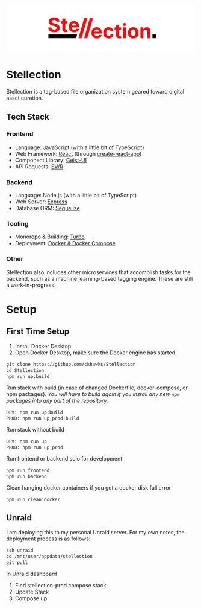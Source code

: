![Stellection Header Image](/images/GitHub%20README%20Header%20Image.png)

# Stellection
Stellection is a tag-based file organization system geared toward digital asset curation.

## Tech Stack
### Frontend
- Language: JavaScript (with a little bit of TypeScript)
- Web Framework: [React](https://reactjs.org/) (through [create-react-app](https://create-react-app.dev/))
- Component Library: [Geist-UI](https://geist-ui.dev/)
- API Requests: [SWR](https://swr.vercel.app/) 
### Backend
- Language: Node.js (with a little bit of TypeScript)
- Web Server: [Express](https://expressjs.com/)
- Database ORM: [Sequelize](https://sequelize.org/)
### Tooling
- Monorepo & Building: [Turbo](https://turbo.build/)
- Deployment: [Docker & Docker Compose](https://docker.com/)
### Other
Stellection also includes other microservices that accomplish tasks for the backend, such as a machine learning-based tagging engine. These are still a work-in-progress.

# Setup

## First Time Setup
1. Install Docker Desktop
2. Open Docker Desktop, make sure the Docker engine has started

```
git clone https://github.com/ckhawks/Stellection
cd Stellection
npm run up:build
```

Run stack with build (in case of changed Dockerfile, docker-compose, or npm packages). _You will have to build again if you install any new `npm` packages into any part of the repository._
```
DEV: npm run up:build
PROD: npm run up_prod:build
```

Run stack without build
```
DEV: npm run up
PROD: npm run up_prod
```

Run frontend or backend solo for development
```
npm run frontend
npm run backend
```

Clean hanging docker containers if you get a docker disk full error
```
npm run clean:docker
```

## Unraid
I am deploying this to my personal Unraid server. For my own notes, the deployment process is as follows:
```
ssh unraid
cd /mnt/user/appdata/stellection
git pull
```
In Unraid dashboard
1. Find stellection-prod compose stack
2. Update Stack
3. Compose up